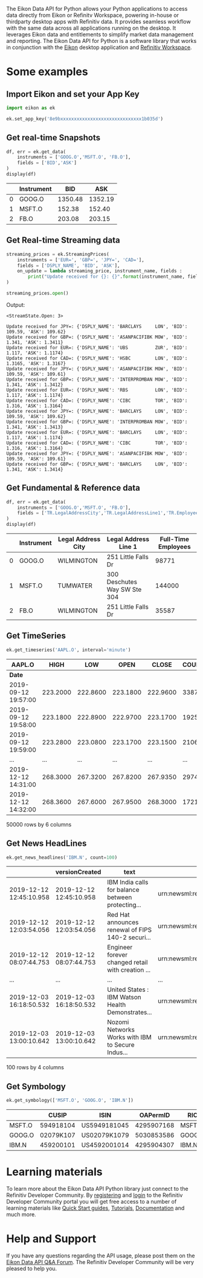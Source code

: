 The Eikon Data API for Python allows your Python applications to access data 
directly from Eikon or Refinitv Workspace, powering in-house or thirdparty 
desktop apps with Refinitiv data. It provides seamless workflow with the same 
data across all applications running on the desktop. It leverages Eikon data 
and entitlements to simplify market data management and reporting.
The Eikon Data API for Python is a software library that works in conjunction 
with the [Eikon](http://solutions.refinitiv.com/eikon-trading-software) 
desktop application and 
[Refinitiv Workspace](https://www.refinitiv.com/en/products/refinitiv-workspace-wealth).

# Some examples

## Import Eikon and set your App Key

```python
import eikon as ek

ek.set_app_key('8e9bxxxxxxxxxxxxxxxxxxxxxxxxxxxxxx1b035d')
```

## Get real-time Snapshots

```python
df, err = ek.get_data(
    instruments = ['GOOG.O','MSFT.O', 'FB.O'], 
    fields = ['BID','ASK']
)
display(df)
```

|   | Instrument | BID | ASK |
| --- | ---------- | --- | --- |
| 0 | GOOG.O | 1350.48 | 1352.19 |
| 1 | MSFT.O | 152.38 | 152.40 |
| 2 | FB.O | 203.08 | 203.15 |

## Get Real-time Streaming data

```python
streaming_prices = ek.StreamingPrices(
    instruments = ['EUR=', 'GBP=', 'JPY=', 'CAD='], 
    fields = ['DSPLY_NAME', 'BID', 'ASK'],
    on_update = lambda streaming_price, instrument_name, fields : 
        print("Update received for {}: {}".format(instrument_name, fields))
)

streaming_prices.open()
```
Output:

    <StreamState.Open: 3>

    Update received for JPY=: {'DSPLY_NAME': 'BARCLAYS     LON', 'BID': 109.59, 'ASK': 109.62}
    Update received for GBP=: {'DSPLY_NAME': 'ASANPACIFIBK MOW', 'BID': 1.341, 'ASK': 1.3411}
    Update received for EUR=: {'DSPLY_NAME': 'UBS          ZUR', 'BID': 1.117, 'ASK': 1.1174}
    Update received for CAD=: {'DSPLY_NAME': 'HSBC         LON', 'BID': 1.3165, 'ASK': 1.3167}
    Update received for JPY=: {'DSPLY_NAME': 'ASANPACIFIBK MOW', 'BID': 109.59, 'ASK': 109.61}
    Update received for GBP=: {'DSPLY_NAME': 'INTERPROMBAN MOW', 'BID': 1.341, 'ASK': 1.3412}
    Update received for EUR=: {'DSPLY_NAME': 'RBS          LON', 'BID': 1.117, 'ASK': 1.1174}
    Update received for CAD=: {'DSPLY_NAME': 'CIBC         TOR', 'BID': 1.316, 'ASK': 1.3164}
    Update received for JPY=: {'DSPLY_NAME': 'BARCLAYS     LON', 'BID': 109.59, 'ASK': 109.62}
    Update received for GBP=: {'DSPLY_NAME': 'INTERPROMBAN MOW', 'BID': 1.341, 'ASK': 1.3413}
    Update received for EUR=: {'DSPLY_NAME': 'BARCLAYS     LON', 'BID': 1.117, 'ASK': 1.1174}
    Update received for CAD=: {'DSPLY_NAME': 'CIBC         TOR', 'BID': 1.316, 'ASK': 1.3164}
    Update received for JPY=: {'DSPLY_NAME': 'ASANPACIFIBK MOW', 'BID': 109.59, 'ASK': 109.61}
    Update received for GBP=: {'DSPLY_NAME': 'BARCLAYS     LON', 'BID': 1.341, 'ASK': 1.3414}


## Get Fundamental & Reference data 

```python
df, err = ek.get_data(
    instruments = ['GOOG.O','MSFT.O', 'FB.O'], 
    fields = ['TR.LegalAddressCity','TR.LegalAddressLine1','TR.Employees']
)
display(df)
```
|   | Instrument | Legal Address City | Legal Address Line 1 | Full-Time Employees |
| --- | ---------- | ------------------ | -------------------- | ------------------- |
| 0 | GOOG.O | WILMINGTON | 251 Little Falls Dr | 98771 |
| 1 | MSFT.O | TUMWATER | 300 Deschutes Way SW Ste 304 | 144000 |
| 2 | FB.O | WILMINGTON | 251 Little Falls Dr | 35587 |

## Get TimeSeries

```python
ek.get_timeseries('AAPL.O', interval='minute')
```
| AAPL.O | HIGH | LOW | OPEN | CLOSE | COUNT | VOLUME |
| ---- | --- | --- | --- | --- | --- | --- |
| **Date** |   |   |   |   |   |   |
| 2019-09-12 19:57:00 | 223.2000 | 222.8600 | 223.1800 | 222.9600 | 3387.0 | 267258.0 |
| 2019-09-12 19:58:00 | 223.1800 | 222.8900 | 222.9700 | 223.1700 | 1925.0 | 210251.0 |
| 2019-09-12 19:59:00 | 223.2800 | 223.0800 | 223.1700 | 223.1500 | 2106.0 | 223191.0 |
| ... | ... | ... | ... | ... | ... | ... |
| 2019-12-12 14:31:00 | 268.3000 | 267.3200 | 267.8200 | 267.9350 | 2974.0 | 724278.0 |
| 2019-12-12 14:32:00 | 268.3600 | 267.6000 | 267.9500 | 268.3000 | 1721.0 | 193413.0 |

50000 rows by 6 columns

## Get News HeadLines


```python
ek.get_news_headlines('IBM.N', count=100)
```
|   | versionCreated | text | storyId | sourceCode |
| --- | -------------- | ---- | ------- | ---------- |
| 2019-12-12 12:45:10.958 | 2019-12-12 12:45:10.958 | IBM India calls for balance between protecting... | urn:newsml:reuters.com:20191212:nNRAafsi86:1 | NS:ASNEWS |
| 2019-12-12 12:03:54.056 | 2019-12-12 12:03:54.056 | Red Hat announces renewal of FIPS 140-2 securi... | urn:newsml:reuters.com:20191212:nNRAafs2g9:1 | NS:DATMTR |
| 2019-12-12 08:07:44.753 | 2019-12-12 08:07:44.753 | Engineer forever changed retail with creation ... | urn:newsml:reuters.com:20191212:nNRAafpj8v:1 | NS:GLOBML |
| ... | ... | ... | ... | ... |
| 2019-12-03 16:18:50.532 | 2019-12-03 16:18:50.532 | United States : IBM Watson Health Demonstrates... | urn:newsml:reuters.com:20191203:nNRAad1a5r:1 | NS:ECLPCM |
| 2019-12-03 13:00:10.642 | 2019-12-03 13:00:10.642 | Nozomi Networks Works with IBM to Secure Indus... | urn:newsml:reuters.com:20191203:nGNX8Yr8Hy:1 | NS:GNW |

100 rows by 4 columns

## Get Symbology

```python
ek.get_symbology(['MSFT.O', 'GOOG.O', 'IBM.N'])
```
|   | CUSIP | ISIN | OAPermID | RIC | SEDOL | ticker |
| --- | ----- | ---- | -------- | --- | ----- | ------ |
| MSFT.O | 594918104 | US5949181045 | 4295907168 | MSFT.O | NaN | MSFT |
| GOOG.O | 02079K107 | US02079K1079 | 5030853586 | GOOG.O | NaN | GOOG |
| IBM.N | 459200101 | US4592001014 | 4295904307 | IBM.N | 2005973 | IBM |

# Learning materials

 To learn more about the Eikon Data API Python library just connect to the Refinitiv Developer Community. By [registering](https://developers.refinitiv.com/iam/register) and [login](https://developers.refinitiv.com/content/devportal/en_us/initCookie.html) to the Refinitiv Developer Community portal you will get free access to a number of learning materials like [Quick Start guides](https://developers.refinitiv.com/eikon-apis/eikon-data-api/quick-start), [Tutorials](https://developers.refinitiv.com/eikon-apis/eikon-data-api/learning), [Documentation](https://developers.refinitiv.com/eikon-apis/eikon-data-api/docs) and much more.  

# Help and Support

If you have any questions regarding the API usage, please post them on the [Eikon Data API Q&A Forum](https://community.developers.refinitiv.com/spaces/92/index.html). The Refinitiv Developer Community will be very pleased to help you. 


